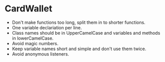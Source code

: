 # CardWallet

* Don't make functions too long, split them in to shorter functions.
* One variable declariation per line.
* Class names should be in UpperCamelCase and variables and methods in lowerCamelCase.
* Avoid magic numbers.
* Keep variable names short and simple and don't use them twice.
* Avoid anonymous listeners.
